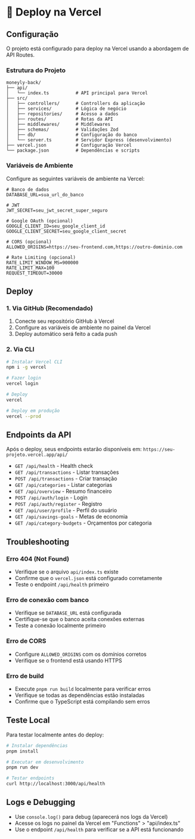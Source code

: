 # 🚀 Deploy na Vercel

## Configuração

O projeto está configurado para deploy na Vercel usando a abordagem de API Routes.

### Estrutura do Projeto

```
moneyly-back/
├── api/
│   └── index.ts          # API principal para Vercel
├── src/
│   ├── controllers/      # Controllers da aplicação
│   ├── services/         # Lógica de negócio
│   ├── repositories/     # Acesso a dados
│   ├── routes/           # Rotas da API
│   ├── middlewares/      # Middlewares
│   ├── schemas/          # Validações Zod
│   ├── db/               # Configuração do banco
│   └── server.ts         # Servidor Express (desenvolvimento)
├── vercel.json           # Configuração Vercel
└── package.json          # Dependências e scripts
```

### Variáveis de Ambiente

Configure as seguintes variáveis de ambiente na Vercel:

```env
# Banco de dados
DATABASE_URL=sua_url_do_banco

# JWT
JWT_SECRET=seu_jwt_secret_super_seguro

# Google OAuth (opcional)
GOOGLE_CLIENT_ID=seu_google_client_id
GOOGLE_CLIENT_SECRET=seu_google_client_secret

# CORS (opcional)
ALLOWED_ORIGINS=https://seu-frontend.com,https://outro-dominio.com

# Rate Limiting (opcional)
RATE_LIMIT_WINDOW_MS=900000
RATE_LIMIT_MAX=100
REQUEST_TIMEOUT=30000
```

## Deploy

### 1. Via GitHub (Recomendado)

1. Conecte seu repositório GitHub à Vercel
2. Configure as variáveis de ambiente no painel da Vercel
3. Deploy automático será feito a cada push

### 2. Via CLI

```bash
# Instalar Vercel CLI
npm i -g vercel

# Fazer login
vercel login

# Deploy
vercel

# Deploy em produção
vercel --prod
```

## Endpoints da API

Após o deploy, seus endpoints estarão disponíveis em:
`https://seu-projeto.vercel.app/api/`

- `GET /api/health` - Health check
- `GET /api/transactions` - Listar transações
- `POST /api/transactions` - Criar transação
- `GET /api/categories` - Listar categorias
- `GET /api/overview` - Resumo financeiro
- `POST /api/auth/login` - Login
- `POST /api/auth/register` - Registro
- `GET /api/user/profile` - Perfil do usuário
- `GET /api/savings-goals` - Metas de economia
- `GET /api/category-budgets` - Orçamentos por categoria

## Troubleshooting

### Erro 404 (Not Found)

- Verifique se o arquivo `api/index.ts` existe
- Confirme que o `vercel.json` está configurado corretamente
- Teste o endpoint `/api/health` primeiro

### Erro de conexão com banco

- Verifique se `DATABASE_URL` está configurada
- Certifique-se que o banco aceita conexões externas
- Teste a conexão localmente primeiro

### Erro de CORS

- Configure `ALLOWED_ORIGINS` com os domínios corretos
- Verifique se o frontend está usando HTTPS

### Erro de build

- Execute `pnpm run build` localmente para verificar erros
- Verifique se todas as dependências estão instaladas
- Confirme que o TypeScript está compilando sem erros

## Teste Local

Para testar localmente antes do deploy:

```bash
# Instalar dependências
pnpm install

# Executar em desenvolvimento
pnpm run dev

# Testar endpoints
curl http://localhost:3000/api/health
```

## Logs e Debugging

- Use `console.log()` para debug (aparecerá nos logs da Vercel)
- Acesse os logs no painel da Vercel em "Functions" > "api/index.ts"
- Use o endpoint `/api/health` para verificar se a API está funcionando
